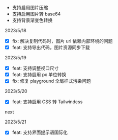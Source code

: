 -  支持启用图片压缩
-  支持启用图片转 base64
-  支持背景渐变色转换

2023/5/18

-  [x] fix: 解决复制代码时，图片 url 依赖内部环境的问题
-  [x] feat: 支持导出代码，图片资源同步下载

2023/5/19

-  [x] feat: 支持调整视口尺寸
-  [x] feat: 支持启用 px 单位转换
-  [x] fix: 修复 playground 全局样式污染问题

2023/5/20

-  [x] feat: 支持启用 CSS 转 Tailwindcss

next

2023/5/21

-  [x] feat: 支持界面提示语国际化
